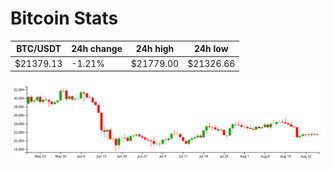 # Bitcoin Stats

BTC/USDT|24h change|24h high|24h low|
|---|---|---|---|
|$21379.13|-1.21%|$21779.00|$21326.66|

<img src="./chart.svg">
